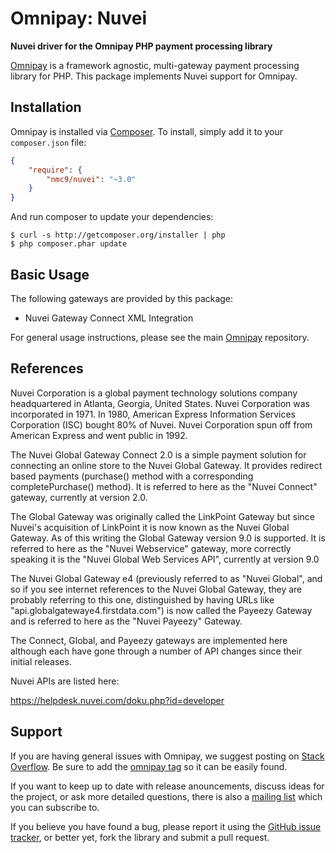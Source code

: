 # Omnipay: Nuvei

**Nuvei driver for the Omnipay PHP payment processing library**


[Omnipay](https://github.com/thephpleague/omnipay) is a framework agnostic, multi-gateway payment
processing library for PHP. This package implements Nuvei support for Omnipay.

## Installation

Omnipay is installed via [Composer](http://getcomposer.org/). To install, simply add it
to your `composer.json` file:

```json
{
    "require": {
        "nmc9/nuvei": "~3.0"
    }
}
```

And run composer to update your dependencies:

    $ curl -s http://getcomposer.org/installer | php
    $ php composer.phar update

## Basic Usage

The following gateways are provided by this package:

* Nuvei Gateway Connect XML Integration

For general usage instructions, please see the main [Omnipay](https://github.com/thephpleague/omnipay)
repository.

## References

Nuvei Corporation is a global payment technology solutions company headquartered in Atlanta, Georgia,
United States.  Nuvei Corporation was incorporated in 1971. In 1980, American Express Information
Services Corporation (ISC) bought 80% of Nuvei.  Nuvei Corporation spun off from American Express
and went public in 1992.

The Nuvei Global Gateway Connect 2.0 is a simple payment solution for connecting an online store to
the Nuvei Global Gateway.  It provides redirect based payments (purchase() method with a corresponding
completePurchase() method).  It is referred to here as the "Nuvei Connect" gateway, currently at
version 2.0.

The Global Gateway was originally called the LinkPoint Gateway but since Nuvei's acquisition of
LinkPoint it is now known as the Nuvei Global Gateway. As of this writing the Global Gateway version
9.0 is supported. It is referred to here as the "Nuvei Webservice" gateway, more correctly speaking
it is the "Nuvei Global Web Services API", currently at version 9.0

The Nuvei Global Gateway e4 (previously referred to as "Nuvei Global", and so if you see
internet references to the Nuvei Global Gateway, they are probably referring to this one, distinguished
by having URLs like "api.globalgatewaye4.firstdata.com") is now called the Payeezy Gateway and is
referred to here as the "Nuvei Payeezy" Gateway.

The Connect, Global, and Payeezy gateways are implemented here although each have gone through a number
of API changes since their initial releases.

Nuvei APIs are listed here:

https://helpdesk.nuvei.com/doku.php?id=developer

## Support

If you are having general issues with Omnipay, we suggest posting on
[Stack Overflow](http://stackoverflow.com/). Be sure to add the
[omnipay tag](http://stackoverflow.com/questions/tagged/omnipay) so it can be easily found.

If you want to keep up to date with release anouncements, discuss ideas for the project,
or ask more detailed questions, there is also a [mailing list](https://groups.google.com/forum/#!forum/omnipay) which
you can subscribe to.

If you believe you have found a bug, please report it using the [GitHub issue tracker](),
or better yet, fork the library and submit a pull request.
